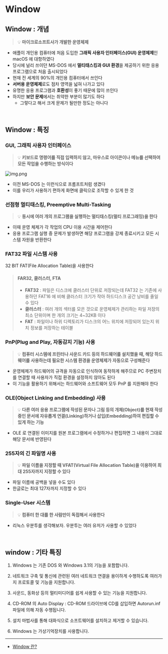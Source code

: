 # Window

## Window : 개념
> 💡 **마이크로소프트사가 개발한 운영체제**
* 애플이 개인용 컴퓨터에 처음 도입한 **그래픽 사용자 인터페이스(GUI) 운영체제**인 macOS 에 대항하였다
* 당시에 널리 쓰이던 MS-DOS 에서 **멀티태스킹과 GUI 환경**을 제공하기 위한 응용 프로그램으로 처음 출시되었다
* 현재 전 세계의 90%의 개인용 컴퓨터에서 쓰인다
* **서버용 운영체제**로도 점차 영역을 넓혀 나가고 있다
* 유명한 응용 프로그램과 **호환성**이 좋기 때문에 많이 쓰인다
* 하지만 **보안 문제**에서는 취약한 부분이 많기도 하다
  * 그렇다고 해서 크게 문제가 될만한 정도는 아니다

<br>


## Window : 특징

### GUI, 그래픽 사용자 인터페이스
> 💡 **키보드로 명령어를 직접 입력하지 않고, 마우스로 아이콘이나 메뉴를 선택하여 모든 작업을 수행하는 방식이다**

![img.png](../🔲%20Image%20🔲/Operation%20System/Window-MS-DOS.png)

* 이전 MS-DOS 는 이런식으로 프롬프트처럼 생겼다
* 이를 우리가 사용하기 편하게 화면에 클릭으로 조작할 수 있게 한 것

### 선점형 멀티태스킹, Preemptive Multi-Tasking
> 💡 **동시에 여러 개의 프로그램을 실행하는 멀티태스킹(멀티 프로그래밍)을 한다**

* 이때 운영 체제가 각 작업의 CPU 이용 시간을 제어한다
* 응용 프로그램 실행 중 문제가 발생하면 해당 프로그램을 강제 종료시키고 모든 시스템 자원을 반환한다

### FAT32 파일 시스템 사용
32 BIT FAT(File Allocation Table)을 사용한다

> #### FAR32, 클러스터, FTA
> * **FAT32** : 파일은 디스크에 클러스터 단위로 저장되는데 FAT32 는 기존에 사용하던 FAT16 에 비해 클러스터 크기가 작아 하드디스크 공간 낭비를 줄일 수 있다
> * **클러스터** : 여러 개의 섹터를 모은 것으로 운영체제가 관리하는 파일 저장의 최소 단위이며 한 개의 크기는 4~32KB 이다
> * **FAT** : 파일이나 하위 디렉토리가 디스크의 어느 위치에 저장되어 있는지 위치 정보를 저장하는 테이블

### PnP(Plug and Play, 자동감지 기능) 사용
> 💡 **컴퓨터 시스템에 프린터나 사운드 카드 등의 하드웨어를 설치했을 때, 해당 하드웨어를 사용하는데 필요한 시스템 환경을 운영체제가 자동으로 구성해준다**

* 운영체제가 하드웨어의 규격을 자동으로 인식하여 동작하게 해주므로 PC 주변장치를 연결할 때 사용자가 직접 환경을 설정하지 않아도 된다
* 이 기능을 활용하기 위해서는 하드웨어와 소프트웨어 모두 PnP 를 지원해야 한다

### OLE(Object Linking and Embedding) 사용
> 💡 **다른 여러 응용 프로그램에 작성된 문자나 그림 등의 개체(Object)를 현재 작성중인 문서에 자유롭게 연결(Linking)하거나 삽입(Embedding)하여 편집할 수 있게 하는 기능**
* OLE 로 연결된 이미지를 원본 프로그램에서 수정하거나 편집하면 그 내용이 그대로 해당 문서에 반영된다

### 255자의 긴 파일명 사용
> 💡 **파일 이름을 지정할 때 VFAT(Virtual File Allocation Table)을 이용하여 최대 255자까지 지정할 수 있다**
* 파일 이름에 공백을 넣을 수도 있다
* 한글로는 최대 127자까지 지정할 수 있다

### Single-User 시스템
> 💡 **컴퓨터 한 대를 한 사람만이 독접해서 사용한다**
* 리눅스 우분투를 생각해보자. 우분투는 여러 유저가 사용할 수 있었다

<br>

## window : 기타 특징
1. Windows 는 기존 DOS 와 Windows 3.1의 기능을 포함합니다.

2. 네트워크 구축 및 통신에 관련된 여러 네트워크 연결을 용이하게 수행하도록 여러가지 프로토콜 및 기능을 지원합니다.

3. 사운드, 동화상 등의 멀티미디어를 쉽게 사용할 수 있는 기능을 지원합니다.

4. CD-ROM 의 Auto Display : CD-ROM 드라이브에 CD를 삽입하면 Autorun.inf 파일에 의해 자동 수행됩니다.

5. 설치 마법사를 통해 대화식으로 소프트웨어를 설치하고 제거할 수 있습니다.

6. Windows 는 가상기억장치를 사용합니다.


---
* [Window 란?](https://coding-factory.tistory.com/317)

